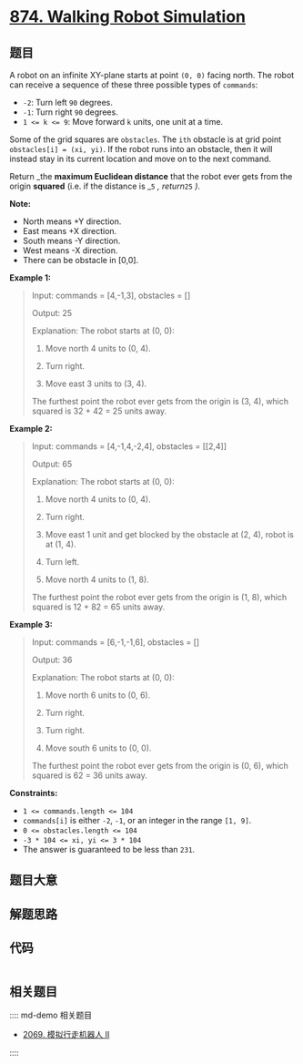# [874. Walking Robot Simulation](https://leetcode.com/problems/walking-robot-simulation)

## 题目

A robot on an infinite XY-plane starts at point `(0, 0)` facing north. The
robot can receive a sequence of these three possible types of `commands`:

  * `-2`: Turn left `90` degrees.
  * `-1`: Turn right `90` degrees.
  * `1 <= k <= 9`: Move forward `k` units, one unit at a time.

Some of the grid squares are `obstacles`. The `ith` obstacle is at grid point
`obstacles[i] = (xi, yi)`. If the robot runs into an obstacle, then it will
instead stay in its current location and move on to the next command.

Return _the **maximum Euclidean distance** that the robot ever gets from the
origin **squared** (i.e. if the distance is _`5` _, return_`25` _)_.

**Note:**

  * North means +Y direction.
  * East means +X direction.
  * South means -Y direction.
  * West means -X direction.
  * There can be obstacle in [0,0].



**Example 1:**

> Input: commands = [4,-1,3], obstacles = []
> 
> Output: 25
> 
> Explanation: The robot starts at (0, 0):
> 
> 1. Move north 4 units to (0, 4).
> 
> 2. Turn right.
> 
> 3. Move east 3 units to (3, 4).
> 
> The furthest point the robot ever gets from the origin is (3, 4), which squared is 32 + 42 = 25 units away.

**Example 2:**

> Input: commands = [4,-1,4,-2,4], obstacles = [[2,4]]
> 
> Output: 65
> 
> Explanation: The robot starts at (0, 0):
> 
> 1. Move north 4 units to (0, 4).
> 
> 2. Turn right.
> 
> 3. Move east 1 unit and get blocked by the obstacle at (2, 4), robot is at (1, 4).
> 
> 4. Turn left.
> 
> 5. Move north 4 units to (1, 8).
> 
> The furthest point the robot ever gets from the origin is (1, 8), which squared is 12 + 82 = 65 units away.

**Example 3:**

> Input: commands = [6,-1,-1,6], obstacles = []
> 
> Output: 36
> 
> Explanation: The robot starts at (0, 0):
> 
> 1. Move north 6 units to (0, 6).
> 
> 2. Turn right.
> 
> 3. Turn right.
> 
> 4. Move south 6 units to (0, 0).
> 
> The furthest point the robot ever gets from the origin is (0, 6), which squared is 62 = 36 units away.

**Constraints:**

  * `1 <= commands.length <= 104`
  * `commands[i]` is either `-2`, `-1`, or an integer in the range `[1, 9]`.
  * `0 <= obstacles.length <= 104`
  * `-3 * 104 <= xi, yi <= 3 * 104`
  * The answer is guaranteed to be less than `231`.


## 题目大意

## 解题思路

## 代码

```javascript

```

## 相关题目

:::: md-demo 相关题目
- [2069. 模拟行走机器人 II](https://leetcode.com/problems/walking-robot-simulation-ii)

::::
